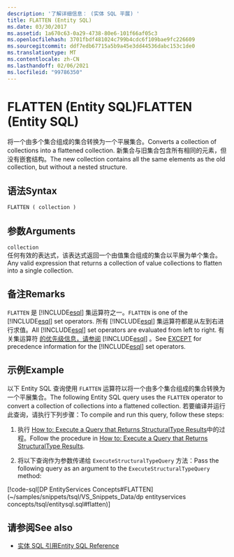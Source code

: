 ```yaml
---
description: '了解详细信息： (实体 SQL 平展) '
title: FLATTEN (Entity SQL)
ms.date: 03/30/2017
ms.assetid: 1a670c63-0a29-4738-80e6-101f66af05c3
ms.openlocfilehash: 3701fbdf481024c799b4cdc6f109bae9fc226609
ms.sourcegitcommit: ddf7edb67715a5b9a45e3dd44536dabc153c1de0
ms.translationtype: MT
ms.contentlocale: zh-CN
ms.lasthandoff: 02/06/2021
ms.locfileid: "99786350"
---
```

# <a name="flatten-entity-sql"></a><span data-ttu-id="aafce-103">FLATTEN (Entity SQL)</span><span class="sxs-lookup"><span data-stu-id="aafce-103">FLATTEN (Entity SQL)</span></span>

<span data-ttu-id="aafce-104">将一个由多个集合组成的集合转换为一个平展集合。</span><span class="sxs-lookup"><span data-stu-id="aafce-104">Converts a collection of collections into a flattened collection.</span></span> <span data-ttu-id="aafce-105">新集合与旧集合包含所有相同的元素，但没有嵌套结构。</span><span class="sxs-lookup"><span data-stu-id="aafce-105">The new collection contains all the same elements as the old collection, but without a nested structure.</span></span>  
  
## <a name="syntax"></a><span data-ttu-id="aafce-106">语法</span><span class="sxs-lookup"><span data-stu-id="aafce-106">Syntax</span></span>  
  
```sql  
FLATTEN ( collection )  
```  
  
## <a name="arguments"></a><span data-ttu-id="aafce-107">参数</span><span class="sxs-lookup"><span data-stu-id="aafce-107">Arguments</span></span>  

 `collection`  
 <span data-ttu-id="aafce-108">任何有效的表达式，该表达式返回一个由值集合组成的集合以平展为单个集合。</span><span class="sxs-lookup"><span data-stu-id="aafce-108">Any valid expression that returns a collection of value collections to flatten into a single collection.</span></span>  
  
## <a name="remarks"></a><span data-ttu-id="aafce-109">备注</span><span class="sxs-lookup"><span data-stu-id="aafce-109">Remarks</span></span>  

 <span data-ttu-id="aafce-110">`FLATTEN` 是 [!INCLUDE[esql](../../../../../../includes/esql-md.md)] 集运算符之一。</span><span class="sxs-lookup"><span data-stu-id="aafce-110">`FLATTEN` is one of the [!INCLUDE[esql](../../../../../../includes/esql-md.md)] set operators.</span></span> <span data-ttu-id="aafce-111">所有 [!INCLUDE[esql](../../../../../../includes/esql-md.md)] 集运算符都是从左到右进行求值。</span><span class="sxs-lookup"><span data-stu-id="aafce-111">All [!INCLUDE[esql](../../../../../../includes/esql-md.md)] set operators are evaluated from left to right.</span></span> <span data-ttu-id="aafce-112">有关集运算符 [的优先级信息，请参阅](except-entity-sql.md) [!INCLUDE[esql](../../../../../../includes/esql-md.md)] 。</span><span class="sxs-lookup"><span data-stu-id="aafce-112">See [EXCEPT](except-entity-sql.md) for precedence information for the [!INCLUDE[esql](../../../../../../includes/esql-md.md)] set operators.</span></span>  
  
## <a name="example"></a><span data-ttu-id="aafce-113">示例</span><span class="sxs-lookup"><span data-stu-id="aafce-113">Example</span></span>  

 <span data-ttu-id="aafce-114">以下 Entity SQL 查询使用 `FLATTEN` 运算符以将一个由多个集合组成的集合转换为一个平展集合。</span><span class="sxs-lookup"><span data-stu-id="aafce-114">The following Entity SQL query uses the `FLATTEN` operator to convert a collection of collections into a flattened collection.</span></span> <span data-ttu-id="aafce-115">若要编译并运行此查询，请执行下列步骤：</span><span class="sxs-lookup"><span data-stu-id="aafce-115">To compile and run this query, follow these steps:</span></span>  
  
1. <span data-ttu-id="aafce-116">执行 [How to: Execute a Query that Returns StructuralType Results](../how-to-execute-a-query-that-returns-structuraltype-results.md)中的过程。</span><span class="sxs-lookup"><span data-stu-id="aafce-116">Follow the procedure in [How to: Execute a Query that Returns StructuralType Results](../how-to-execute-a-query-that-returns-structuraltype-results.md).</span></span>  
  
2. <span data-ttu-id="aafce-117">将以下查询作为参数传递给 `ExecuteStructuralTypeQuery` 方法：</span><span class="sxs-lookup"><span data-stu-id="aafce-117">Pass the following query as an argument to the `ExecuteStructuralTypeQuery` method:</span></span>  
  
 [!code-sql[DP EntityServices Concepts#FLATTEN](~/samples/snippets/tsql/VS_Snippets_Data/dp entityservices concepts/tsql/entitysql.sql#flatten)]  
  
## <a name="see-also"></a><span data-ttu-id="aafce-118">请参阅</span><span class="sxs-lookup"><span data-stu-id="aafce-118">See also</span></span>

- [<span data-ttu-id="aafce-119">实体 SQL 引用</span><span class="sxs-lookup"><span data-stu-id="aafce-119">Entity SQL Reference</span></span>](entity-sql-reference.md)

